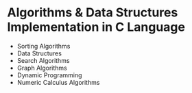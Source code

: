 # Algorithms & Data Structures</br>Implementation in C Language
- Sorting Algorithms
- Data Structures
- Search Algorithms
- Graph Algorithms
- Dynamic Programming
- Numeric Calculus Algorithms
